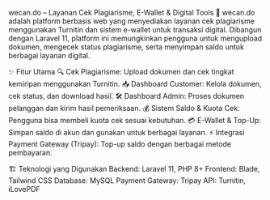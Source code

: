 wecan.do – Layanan Cek Plagiarisme, E-Wallet & Digital Tools 🚀
wecan.do adalah platform berbasis web yang menyediakan layanan cek plagiarisme menggunakan Turnitin dan sistem e-wallet untuk transaksi digital. Dibangun dengan Laravel 11, platform ini memungkinkan pengguna untuk mengupload dokumen, mengecek status plagiarisme, serta menyimpan saldo untuk berbagai layanan digital.

✨ Fitur Utama
🔍 Cek Plagiarisme: Upload dokumen dan cek tingkat kemiripan menggunakan Turnitin.
📥 Dashboard Customer: Kelola dokumen, cek status, dan download hasil.
🛠️ Dashboard Admin: Proses dokumen pelanggan dan kirim hasil pemeriksaan.
💰 Sistem Saldo & Kuota Cek: Pengguna bisa membeli kuota cek sesuai kebutuhan.
💳 E-Wallet & Top-Up: Simpan saldo di akun dan gunakan untuk berbagai layanan.
⚡ Integrasi Payment Gateway (Tripay): Top-up saldo dengan berbagai metode pembayaran.

🏗️ Teknologi yang Digunakan
Backend: Laravel 11, PHP 8+
Frontend: Blade, Tailwind CSS
Database: MySQL
Payment Gateway: Tripay
API: Turnitin, iLovePDF
